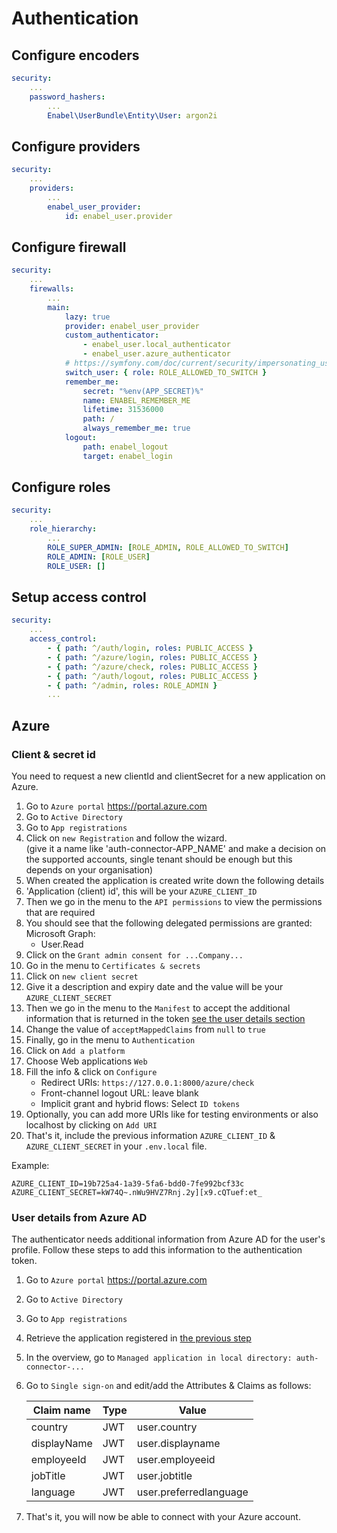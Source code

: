 # Authentication

## Configure encoders

```yaml
security:
    ...
    password_hashers:
        ...
        Enabel\UserBundle\Entity\User: argon2i
```

## Configure providers

```yaml
security:
    ...
    providers:
        ...
        enabel_user_provider:
            id: enabel_user.provider
```

## Configure firewall

```yaml
security:
    ...
    firewalls:
        ...
        main:
            lazy: true
            provider: enabel_user_provider
            custom_authenticator:
                - enabel_user.local_authenticator
                - enabel_user.azure_authenticator
            # https://symfony.com/doc/current/security/impersonating_user.html
            switch_user: { role: ROLE_ALLOWED_TO_SWITCH }
            remember_me:
                secret: "%env(APP_SECRET)%"
                name: ENABEL_REMEMBER_ME
                lifetime: 31536000
                path: /
                always_remember_me: true
            logout:
                path: enabel_logout
                target: enabel_login

```

## Configure roles

```yaml
security:
    ...
    role_hierarchy:
        ...
        ROLE_SUPER_ADMIN: [ROLE_ADMIN, ROLE_ALLOWED_TO_SWITCH]
        ROLE_ADMIN: [ROLE_USER]
        ROLE_USER: []
```

## Setup access control

```yaml
security:
    ...
    access_control:
        - { path: ^/auth/login, roles: PUBLIC_ACCESS }
        - { path: ^/azure/login, roles: PUBLIC_ACCESS }
        - { path: ^/azure/check, roles: PUBLIC_ACCESS }
        - { path: ^/auth/logout, roles: PUBLIC_ACCESS }
        - { path: ^/admin, roles: ROLE_ADMIN }
        ...
```

## Azure

### Client & secret id
You need to request a new clientId and clientSecret for a new application on Azure.

1. Go to `Azure portal` https://portal.azure.com
2. Go to `Active Directory`
3. Go to `App registrations`
4. Click on `new Registration` and follow the wizard.  
   (give it a name like 'auth-connector-APP_NAME' and make a decision on the supported accounts, single tenant should be enough but this depends on your organisation)
5. When created the application is created write down the following details
6. 'Application (client) id', this will be your `AZURE_CLIENT_ID`
7. Then we go in the menu to the `API permissions` to view the permissions that are required
8. You should see that the following delegated permissions are granted:  
   Microsoft Graph:
    - User.Read
9. Click on the `Grant admin consent for ...Company...`
10. Go in the menu to `Certificates & secrets`
11. Click on `new client secret`
12. Give it a description and expiry date and the value will be your `AZURE_CLIENT_SECRET`
13. Then we go in the menu to the `Manifest` to accept the additional information that is returned in the token [see the user details section](#user-details-from-azure-ad)
14. Change the value of `acceptMappedClaims` from `null` to `true`
15. Finally, go in the menu to `Authentication`
16. Click on `Add a platform`
17. Choose Web applications `Web`
18. Fill the info & click on `Configure`
    - Redirect URIs: `https://127.0.0.1:8000/azure/check`
    - Front-channel logout URL: leave blank
    - Implicit grant and hybrid flows: Select `ID tokens`
19. Optionally, you can add more URIs like for testing environments or also localhost by clicking on `Add URI`
20. That's it, include the previous information `AZURE_CLIENT_ID` & `AZURE_CLIENT_SECRET` in your `.env.local` file.

Example:
```dotenv
AZURE_CLIENT_ID=19b725a4-1a39-5fa6-bdd0-7fe992bcf33c
AZURE_CLIENT_SECRET=kW74Q~.nWu9HVZ7Rnj.2y][x9.cQTuef:et_
```

### User details from Azure AD

The authenticator needs additional information from Azure AD for the user's profile.
Follow these steps to add this information to the authentication token.

1. Go to `Azure portal` https://portal.azure.com
2. Go to `Active Directory`
3. Go to `App registrations`
4. Retrieve the application registered in [the previous step](#client--secret-id)
5. In the overview, go to `Managed application in local directory: auth-connector-...`
6. Go to `Single sign-on` and edit/add the Attributes & Claims as follows:
     
    | Claim name  | Type | Value                  |
    |-------------|------|------------------------|
    | country     | JWT  | user.country           |
    | displayName | JWT  | user.displayname       |
    | employeeId  | JWT  | user.employeeid        |
    | jobTitle    | JWT  | user.jobtitle          |
    | language    | JWT  | user.preferredlanguage |

7. That's it, you will now be able to connect with your Azure account.

